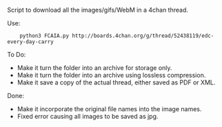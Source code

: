 Script to download all the images/gifs/WebM in a 4chan thread.

Use:

        python3 FCAIA.py http://boards.4chan.org/g/thread/52438119/edc-every-day-carry

To Do:

* Make it turn the folder into an archive for storage only.
* Make it turn the folder into an archive using lossless compression.
* Make it save a copy of the actual thread, either saved as PDF or XML.

Done:

* Make it incorporate the original file names into the image names.
* Fixed error causing all images to be saved as jpg.
